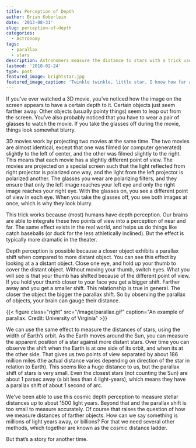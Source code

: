 ```yaml
---
title: Perception of Depth
author: Brian Koberlein
date: '2013-08-31'
slug: perception-of-depth
categories:
  - Astronomy
tags:
  - parallax
  - stars
description: Astronomers measure the distance to stars with a trick used by 3D movies
lastmod: '2018-02-24'
type: post
featured_image: brightstar.jpg
featured_image_caption: 'Twinkle twinkle, little star. I know how far away you are.'
---
```


If you’ve ever watched a 3D movie, you’ve noticed how the image on the screen appears to have a certain depth to it. Certain objects just seem farther away. Other objects (usually pointy things) seem to leap out from the screen. You’ve also probably noticed that you have to wear a pair of glasses to watch the movie. If you take the glasses off during the movie, things look somewhat blurry.

3D movies work by projecting two movies at the same time. The two movies are almost identical, except that one was filmed (or computer generated) slightly to the left of center, and the other was filmed slightly to the right. This means that each movie has a slightly different point of view. The movies are projected on a special screen such that the light reflected from right projector is polarized one way, and the light from the left projector is polarized another. The glasses you wear are polarizing filters, and they ensure that only the left image reaches your left eye and only the right image reaches your right eye. With the glasses on, you see a different point of view in each eye. When you take the glasses off, you see both images at once, which is why they look blurry.

This trick works because (most) humans have depth perception. Our brains are able to integrate these two points of view into a perception of near and far. The same effect exists in the real world, and helps us do things like catch baseballs (or duck for the less athletically inclined). But the effect is typically more dramatic in the theater.

Depth perception is possible because a closer object exhibits a parallax shift when compared to more distant object. You can see this effect by looking at a a distant object. Close one eye, and hold up your thumb to cover the distant object. Without moving your thumb, switch eyes. What you will see is that your thumb has shifted because of the different point of view. If you hold your thumb closer to your face you get a bigger shift. Farther away and you get a smaller shift. This relationship is true in general. The closer the object the bigger the parallax shift. So by observing the parallax of objects, your brain can gauge their distance.

{{< figure class="right" src="/image/parallax.gif" caption="An example of parallax. Credit: University of Virginia" >}}

We can use the same effect to measure the distances of stars, using the width of Earth’s orbit. As the Earth moves around the Sun, you can measure the apparent position of a star against more distant stars. Over time you can observe the shift when the Earth is at one side of its orbit, and when its at the other side. That gives us two points of view separated by about 186 million miles (the actual distance varies depending on direction of the star in relation to Earth). This seems like a huge distance to us, but the parallax shift of stars is very small. Even the closest stars (not counting the Sun) are about 1 parsec away (a bit less than 4 light-years), which means they have a parallax shift of about 1 second of arc.

We’ve been able to use this cosmic depth perception to measure stellar distances up to about 1500 light years. Beyond that and the parallax shift is too small to measure accurately. Of course that raises the question of how we measure distances of farther objects. How can we say something is millions of light years away, or billions? For that we need several other methods, which together are known as the cosmic distance ladder.

But that’s a story for another time.